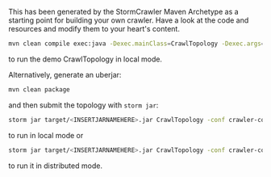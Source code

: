 This has been generated by the StormCrawler Maven Archetype as a starting point for building your own crawler.
Have a look at the code and resources and modify them to your heart's content. 

``` sh
mvn clean compile exec:java -Dexec.mainClass=CrawlTopology -Dexec.args="-conf crawler-conf.yaml -local"
```
to run the demo CrawlTopology in local mode.

Alternatively, generate an uberjar:
``` sh
mvn clean package
```
and then submit the topology with `storm jar`:

``` sh
storm jar target/<INSERTJARNAMEHERE>.jar CrawlTopology -conf crawler-conf.yaml -local
```

to run in local mode or 


``` sh
storm jar target/<INSERTJARNAMEHERE>.jar CrawlTopology -conf crawler-conf.yaml
```

to run it in distributed mode.


